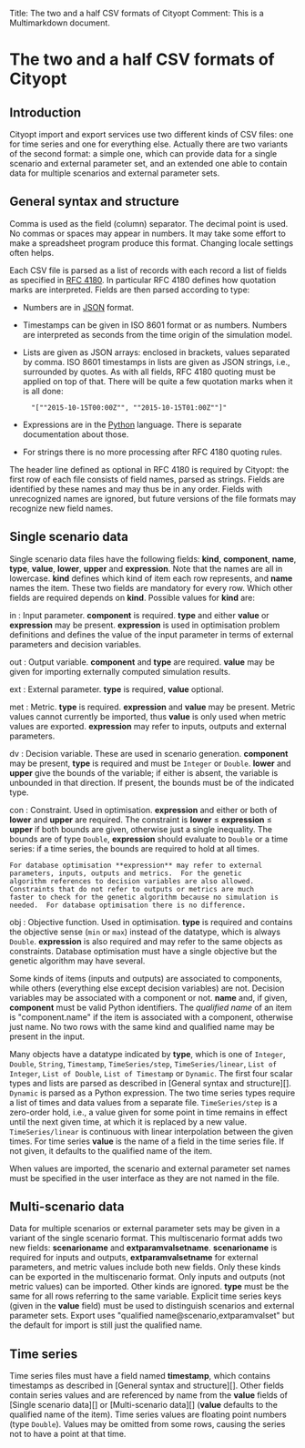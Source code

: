 Title: The two and a half CSV formats of Cityopt
Comment: This is a Multimarkdown document.

# The two and a half CSV formats of Cityopt

## Introduction

Cityopt import and export services use two different kinds of CSV
files: one for time series and one for everything else.  Actually
there are two variants of the second format: a simple one, which can
provide data for a single scenario and external parameter set, and
an extended one able to contain data for multiple scenarios and
external parameter sets.

## General syntax and structure

Comma is used as the field (column) separator.  The decimal point is
used.  No commas or spaces may appear in numbers.  It may take some
effort to make a spreadsheet program produce this format.  Changing
locale settings often helps.

Each CSV file is parsed as a list of records with each record a list
of fields as specified in [RFC 4180][].  In particular RFC 4180
defines how quotation marks are interpreted.  Fields are then parsed
according to type:

* Numbers are in [JSON][] format.
* Timestamps can be given in ISO 8601 format or as numbers.  Numbers
  are interpreted as seconds from the time origin of the simulation
  model.
* Lists are given as JSON arrays: enclosed in brackets, values
  separated by comma.  ISO 8601 timestamps in lists are given as JSON
  strings, i.e., surrounded by quotes.  As with all fields, RFC 4180
  quoting must be applied on top of that.  There will be quite a few
  quotation marks when it is all done:

        "[""2015-10-15T00:00Z"", ""2015-10-15T01:00Z""]"

* Expressions are in the [Python] language.  There is separate
  documentation about those.
* For strings there is no more processing after RFC 4180 quoting rules.

The header line defined as optional in RFC 4180 is required by
Cityopt: the first row of each file consists of field names, parsed as
strings.  Fields are identified by these names and may thus be in any
order.  Fields with unrecognized names are ignored, but future
versions of the file formats may recognize new field names.

[RFC 4180]: https://tools.ietf.org/html/rfc4180
[JSON]: https://www.json.org
[Python]: https://www.python.org

## Single scenario data

Single scenario data files have the following fields: **kind**,
**component**, **name**, **type**, **value**, **lower**, **upper** and
**expression**.  Note that the names are all in lowercase.  **kind**
defines which kind of item each row represents, and **name** names the
item.  These two fields are mandatory for every row.  Which other
fields are required depends on **kind**.  Possible values for **kind** are:

in
:   Input parameter.  **component** is required.  **type** and either
    **value** or **expression** may be present.  **expression** is
    used in optimisation problem definitions and defines the value of
    the input parameter in terms of external parameters and decision
    variables.

out
:	Output variable.  **component** and **type** are required.
    **value** may be given for importing externally computed
    simulation results.

ext
:	External parameter.  **type** is required, **value** optional.

met
:	Metric.  **type** is required.  **expression** and **value** may
    be present.  Metric values cannot currently be imported, thus
    **value** is only used when metric values are exported.
    **expression** may refer to inputs, outputs and external
    parameters.

dv
:   Decision variable.  These are used in scenario generation.
    **component** may be present, **type** is required and must be
    `Integer` or `Double`.  **lower** and **upper** give the bounds
    of the variable; if either is absent, the variable is
    unbounded in that direction.  If present, the bounds must be of
    the indicated type.

con
:   Constraint.  Used in optimisation.  **expression** and either or
    both of **lower** and **upper** are required.  The constraint is
    **lower** ≤ **expression** ≤ **upper** if both bounds are given,
    otherwise just a single inequality.  The bounds are of type
    `Double`, **expression** should evaluate to `Double` or a time
    series: if a time series, the bounds are required to hold at
    all times.

    For database optimisation **expression** may refer to external
    parameters, inputs, outputs and metrics.  For the genetic
    algorithm references to decision variables are also allowed.
    Constraints that do not refer to outputs or metrics are much
    faster to check for the genetic algorithm because no simulation is
    needed.  For database optimisation there is no difference.

obj
:   Objective function.  Used in optimisation.  **type** is required
    and contains the objective sense (`min` or `max`) instead of the
    datatype, which is always `Double`.  **expression** is also
    required and may refer to the same objects as constraints.
    Database optimisation must have a single objective but the genetic
    algorithm may have several.

Some kinds of items (inputs and outputs) are associated to components,
while others (everything else except decision variables) are not.
Decision variables may be associated with a component or not.
**name** and, if given, **component** must be valid Python
identifiers.  The *qualified name* of an item is "component.name" if the
item is associated with a component, otherwise just name.  No two
rows with the same kind and qualified name may be present in the input.

Many objects have a datatype indicated by **type**, which is one of
`Integer`, `Double`, `String`, `Timestamp`, `TimeSeries/step`,
`TimeSeries/linear`, `List of Integer`, `List of Double`, `List of
Timestamp` or `Dynamic`.  The first four scalar types and lists are
parsed as described in [General syntax and structure][].  `Dynamic` is
parsed as a Python expression.  The two time series types require a
list of times and data values from a separate file.  `TimeSeries/step`
is a zero-order hold, i.e., a value given for some point in time
remains in effect until the next given time, at which it is replaced
by a new value.  `TimeSeries/linear` is continuous with linear
interpolation between the given times.  For time series **value** is
the name of a field in the time series file.  If not given, it
defaults to the qualified name of the item.

When values are imported, the scenario and external parameter set
names must be specified in the user interface as they are not named in
the file.

## Multi-scenario data

Data for multiple scenarios or external parameter sets may be given in
a variant of the single scenario format.  This multiscenario format
adds two new fields: **scenarioname** and **extparamvalsetname**.
**scenarioname** is required for inputs and outputs,
**extparamvalsetname** for external parameters, and metric values
include both new fields.  Only these kinds can be exported in the
multiscenario format.  Only inputs and outputs (not metric values) can
be imported.  Other kinds are ignored.  **type** must be the same for
all rows referring to the same variable.  Explicit time series keys
(given in the **value** field) must be used to distinguish scenarios
and external parameter sets.  Export uses "qualified
name@scenario,extparamvalset" but the default for import is still just
the qualified name.

## Time series

Time series files must have a field named **timestamp**, which
contains timestamps as described in [General syntax and structure][].
Other fields contain series values and are referenced by name from the
**value** fields of [Single scenario data][] or
[Multi-scenario data][] (**value** defaults to the qualified name of
the item).  Time series values are floating point numbers (type
`Double`).  Values may be omitted from some rows, causing the series
not to have a point at that time.
